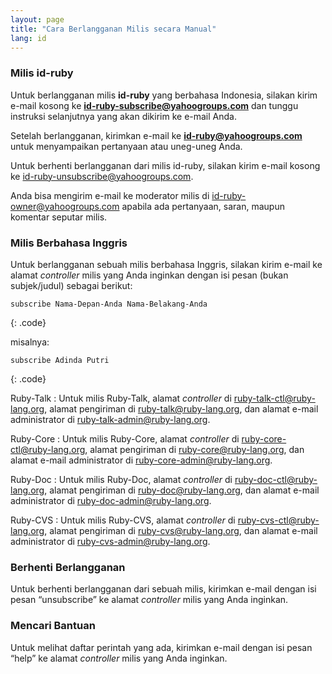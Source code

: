 ```yaml
---
layout: page
title: "Cara Berlangganan Milis secara Manual"
lang: id
---
```


### Milis id-ruby

Untuk berlangganan milis **id-ruby** yang berbahasa Indonesia, silakan
kirim e-mail kosong ke
**[id-ruby-subscribe@yahoogroups.com](mailto:id-ruby-subscribe@yahoogroups.com)**
dan tunggu instruksi selanjutnya yang akan dikirim ke e-mail Anda.

Setelah berlangganan, kirimkan e-mail ke
**[id-ruby@yahoogroups.com](mailto:id-ruby@yahoogroups.com)** untuk
menyampaikan pertanyaan atau uneg-uneg Anda.

Untuk berhenti berlangganan dari milis id-ruby, silakan kirim e-mail
kosong ke
[id-ruby-unsubscribe@yahoogroups.com](mailto:id-ruby-subscribe@yahoogroups.com).

Anda bisa mengirim e-mail ke moderator milis di
[id-ruby-owner@yahoogroups.com](mailto:id-ruby-owner@yahoogroups.com)
apabila ada pertanyaan, saran, maupun komentar seputar milis.

### Milis Berbahasa Inggris

Untuk berlangganan sebuah milis berbahasa Inggris, silakan kirim e-mail
ke alamat *controller* milis yang Anda inginkan dengan isi pesan (bukan
subjek/judul) sebagai berikut:

    subscribe Nama-Depan-Anda Nama-Belakang-Anda
{: .code}

misalnya:

    subscribe Adinda Putri
{: .code}

Ruby-Talk
: Untuk milis Ruby-Talk, alamat *controller* di
  [ruby-talk-ctl@ruby-lang.org](mailto:ruby-talk-ctl@ruby-lang.org),
  alamat pengiriman di
  [ruby-talk@ruby-lang.org](mailto:ruby-talk@ruby-lang.org), dan alamat
  e-mail administrator di
  [ruby-talk-admin@ruby-lang.org](mailto:ruby-talk-admin@ruby-lang.org).

Ruby-Core
: Untuk milis Ruby-Core, alamat *controller* di
  [ruby-core-ctl@ruby-lang.org](mailto:ruby-core-ctl@ruby-lang.org),
  alamat pengiriman di
  [ruby-core@ruby-lang.org](mailto:ruby-core@ruby-lang.org), dan alamat
  e-mail administrator di
  [ruby-core-admin@ruby-lang.org](mailto:ruby-core-admin@ruby-lang.org).

Ruby-Doc
: Untuk milis Ruby-Doc, alamat *controller* di
  [ruby-doc-ctl@ruby-lang.org](mailto:ruby-doc-ctl@ruby-lang.org),
  alamat pengiriman di
  [ruby-doc@ruby-lang.org](mailto:ruby-doc@ruby-lang.org), dan alamat
  e-mail administrator di
  [ruby-doc-admin@ruby-lang.org](mailto:ruby-doc-admin@ruby-lang.org).

Ruby-CVS
: Untuk milis Ruby-CVS, alamat *controller* di
  [ruby-cvs-ctl@ruby-lang.org](mailto:ruby-cvs-ctl@ruby-lang.org),
  alamat pengiriman di
  [ruby-cvs@ruby-lang.org](mailto:ruby-cvs@ruby-lang.org), dan alamat
  e-mail administrator di
  [ruby-cvs-admin@ruby-lang.org](mailto:ruby-cvs-admin@ruby-lang.org).
### Berhenti Berlangganan

Untuk berhenti berlangganan dari sebuah milis, kirimkan e-mail dengan
isi pesan “unsubscribe” ke alamat *controller* milis yang Anda inginkan.

### Mencari Bantuan

Untuk melihat daftar perintah yang ada, kirimkan e-mail dengan isi pesan
“help” ke alamat *controller* milis yang Anda inginkan.

